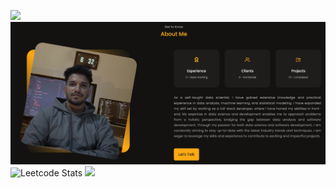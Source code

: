 
____________________________<img src="https://github-readme-streak-stats.herokuapp.com?user=nivin77789&theme=github-dark&hide_border=true&date_format=M%20j%5B%2C%20Y%5D">____________________________![alt text](https://github.com/nivin77789/calci/blob/main/img.png?raw=true) ![Leetcode Stats](https://leetcard.jacoblin.cool/nivin77789?ext=heatmap) <img src="https://github-readme-stats.vercel.app/api/top-langs/?username=nivin77789&theme=github_dark&hide_border=true"> 

